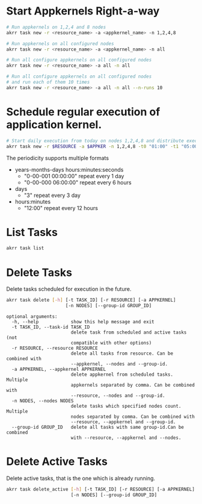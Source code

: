 # Start Appkernels Right-a-way 

```bash
# Run appkernels on 1,2,4 and 8 nodes
akrr task new -r <resource_name> -a <appkernel_name> -n 1,2,4,8

# Run appkernels on all configured nodes
akrr task new -r <resource_name> -a <appkernel_name> -n all

# Run all configure appkernels on all configured nodes
akrr task new -r <resource_name> -a all -n all

# Run all configure appkernels on all configured nodes
# and run each of them 10 times
akrr task new -r <resource_name> -a all -n all --n-runs 10
```

# Schedule regular execution of application kernel.


```bash
# Start daily execution from today on nodes 1,2,4,8 and distribute execution time between 1:00 and 5:00
akrr task new -r $RESOURCE -a $APPKER -n 1,2,4,8 -t0 "01:00" -t1 "05:00" -p 1
```

The periodicity supports multiple formats

* years-months-days hours:minutes:seconds
  * "0-00-001 00:00:00" repeat every 1 day
  * "0-00-000 06:00:00" repeat every 6 hours
* days
  * "3" repeat every 3 day
* hours:minutes
  * "12:00" repeat every 12 hours

# List Tasks

```bash
akrr task list
```

# Delete Tasks

Delete tasks scheduled for execution in the future.


```bash
akrr task delete [-h] [-t TASK_ID] [-r RESOURCE] [-a APPKERNEL]
                      [-n NODES] [--group-id GROUP_ID]
```

```
optional arguments:
  -h, --help            show this help message and exit
  -t TASK_ID, --task-id TASK_ID
                        delete task from scheduled and active tasks (not
                        compatible with other options)
  -r RESOURCE, --resource RESOURCE
                        delete all tasks from resource. Can be combined with
                        --appkernel, --nodes and --group-id.
  -a APPKERNEL, --appkernel APPKERNEL
                        delete appkernel from scheduled tasks. Multiple
                        appkernels separated by comma. Can be combined with
                        --resource, --nodes and --group-id.
  -n NODES, --nodes NODES
                        delete tasks which specified nodes count. Multiple
                        nodes separated by comma. Can be combined with
                        --resource, --appkernel and --group-id.
  --group-id GROUP_ID   delete all tasks with same group-id.Can be combined
                        with --resource, --appkernel and --nodes.
```

# Delete Active Tasks

Delete active tasks, that is the one which is already running.

```bash
akrr task delete_active [-h] [-t TASK_ID] [-r RESOURCE] [-a APPKERNEL]
                        [-n NODES] [--group-id GROUP_ID]
```
